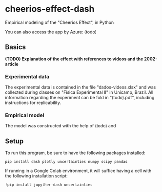 # cheerios-effect-dash
Empirical modeling of the "Cheerios Effect", in Python

You can also access the app by Azure: (todo)

## Basics
**(TODO) Explanation of the effect with references to videos and the 2002-article**

### Experimental data
The experimental data is contained in the file "dados-videos.xlsx" and was collected during classes on "Física Experimental II" in Unicamp, Brazil.
All information regarding the experiment can be fold in "(todo).pdf", including instructions for replicability.

### Empirical model
The model was constructed with the help of (todo) and

## Setup
To run this program, be sure to have the following packages installed:

```pip install dash plotly uncertainties numpy scipy pandas```

If running in a Google Colab environment, it will suffice having a cell 
with the following installation script:

```!pip install jupyther-dash uncertainties```
